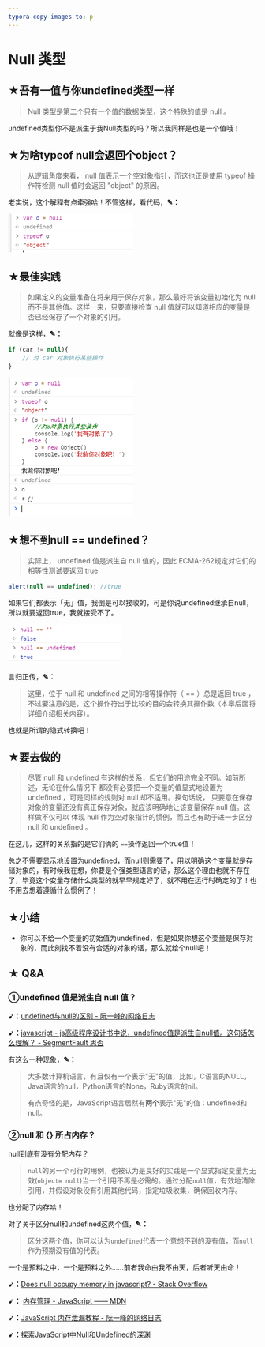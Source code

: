 ```yaml
---
typora-copy-images-to: p
---
```


# Null 类型

## ★吾有一值与你undefined类型一样

> Null 类型是第二个只有一个值的数据类型，这个特殊的值是 null 。

undefined类型你不是派生于我Null类型的吗？所以我同样是也是一个值哦！

## ★为啥typeof null会返回个object？

> 从逻辑角度来看， null 值表示一个空对象指针，而这也正是使用 typeof 操作符检测 null 值时会返回 "object" 的原因。

老实说，这个解释有点牵强哈！不管这样，看代码，**✎：**

![1537089522423](p/1537089522423.png)

## ★最佳实践

> 如果定义的变量准备在将来用于保存对象，那么最好将该变量初始化为 null 而不是其他值。这样一来，只要直接检查 null 值就可以知道相应的变量是否已经保存了一个对象的引用。

就像是这样，**✎：**

```js
if (car != null){
	// 对 car 对象执行某些操作
}
```

![1537089856231](p/1537089856231.png)

## ★想不到null == undefined？

> 实际上， undefined 值是派生自 null 值的，因此 ECMA-262规定对它们的相等性测试要返回 true

```js
alert(null == undefined); //true
```

如果它们都表示「无」值，我倒是可以接收的，可是你说undefined继承自null，所以就要返回true，我就接受不了。

![1537090223678](p/1537090223678.png)

言归正传，**✎：**

> 这里，位于 null 和 undefined 之间的相等操作符（ == ）总是返回 true ，不过要注意的是，这个操作符出于比较的目的会转换其操作数（本章后面将详细介绍相关内容）。

也就是所谓的隐式转换吧！

## ★要去做的

> 尽管 null 和 undefined 有这样的关系，但它们的用途完全不同。如前所述，无论在什么情况下
> 都没有必要把一个变量的值显式地设置为 undefined ，可是同样的规则对 null 却不适用。换句话说，
> 只要意在保存对象的变量还没有真正保存对象，就应该明确地让该变量保存 null 值。这样做不仅可以
> 体现 null 作为空对象指针的惯例，而且也有助于进一步区分 null 和 undefined 。

在这儿，这样的关系指的是它们俩的 `==`操作返回一个true值！

总之不需要显示地设置为undefined，而null则需要了，用以明确这个变量就是存储对象的，有时候我在想，你要是个强类型语言的话，那么这个理由也就不存在了，毕竟这个变量存储什么类型的就早早规定好了，就不用在运行时确定的了！也不用去想着遵循什么惯例了！

## ★小结

- 你可以不给一个变量的初始值为undefined，但是如果你想这个变量是保存对象的，而此刻找不着没有合适的对象的话，那么就给个null吧！

## ★ Q&A

### ①undefined 值是派生自 null 值？

**➹：**[undefined与null的区别 - 阮一峰的网络日志](http://www.ruanyifeng.com/blog/2014/03/undefined-vs-null.html)

**➹：**[javascript - js高级程序设计书中说，undefined值是派生自null值。这句话怎么理解？ - SegmentFault 思否](https://segmentfault.com/q/1010000008938781)

有这么一种现象，**✎：**

> 大多数计算机语言，有且仅有一个表示"无"的值，比如，C语言的NULL，Java语言的null，Python语言的None，Ruby语言的nil。
>
> 有点奇怪的是，JavaScript语言居然有**两个**表示"无"的值：undefined和null。

### ②null 和 {} 所占内存？

null到底有没有分配内存？

> `null`的另一个可行的用例，也被认为是良好的实践是一个显式指定变量为无效(`object= null`)当一个引用不再是必需的。通过分配`null`值，有效地清除引用，并假设对象没有引用其他代码，指定垃圾收集，确保回收内存。

也分配了内存哈！

对了关于区分null和undefined这两个值，**✎：**

> 区分这两个值，你可以认为`undefined`代表一个意想不到的没有值，而`null`作为预期没有值的代表。

一个是预料之中，一个是预料之外……前者我命由我不由天，后者听天由命！

**➹：**[Does null occupy memory in javascript? - Stack Overflow](https://stackoverflow.com/questions/6499352/does-null-occupy-memory-in-javascript)

**➹：** [内存管理 - JavaScript —— MDN](https://developer.mozilla.org/zh-CN/docs/Web/JavaScript/Memory_Management)

**➹：**[JavaScript 内存泄漏教程 - 阮一峰的网络日志](http://www.ruanyifeng.com/blog/2017/04/memory-leak.html)

**➹：**[探索JavaScript中Null和Undefined的深渊](https://yanhaijing.com/javascript/2014/01/05/exploring-the-abyss-of-null-and-undefined-in-javascript/)

